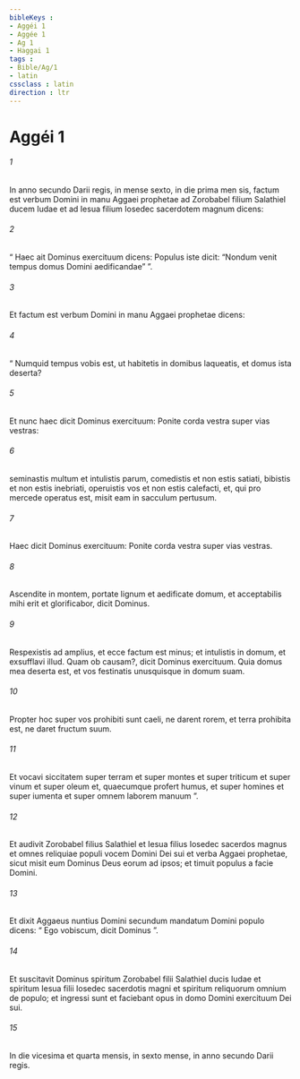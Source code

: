 ```yaml
---
bibleKeys : 
- Aggéi 1
- Aggée 1
- Ag 1
- Haggai 1
tags : 
- Bible/Ag/1
- latin
cssclass : latin
direction : ltr
---
```


# Aggéi 1

###### 1
In anno secundo Darii regis, in mense sexto, in die prima men sis, factum est verbum Domini in manu Aggaei prophetae ad Zorobabel filium Salathiel ducem Iudae et ad Iesua filium Iosedec sacerdotem magnum dicens: 
###### 2
“ Haec ait Dominus exercituum dicens: Populus iste dicit: “Nondum venit tempus domus Domini aedificandae” ”. 
###### 3
Et factum est verbum Domini in manu Aggaei prophetae dicens: 
###### 4
“ Numquid tempus vobis est, ut habitetis in domibus laqueatis, et domus ista deserta? 
###### 5
Et nunc haec dicit Dominus exercituum: Ponite corda vestra super vias vestras: 
###### 6
seminastis multum et intulistis parum, comedistis et non estis satiati, bibistis et non estis inebriati, operuistis vos et non estis calefacti, et, qui pro mercede operatus est, misit eam in sacculum pertusum. 
###### 7
Haec dicit Dominus exercituum: Ponite corda vestra super vias vestras. 
###### 8
Ascendite in montem, portate lignum et aedificate domum, et acceptabilis mihi erit et glorificabor, dicit Dominus. 
###### 9
Respexistis ad amplius, et ecce factum est minus; et intulistis in domum, et exsufflavi illud. Quam ob causam?, dicit Dominus exercituum. Quia domus mea deserta est, et vos festinatis unusquisque in domum suam. 
###### 10
Propter hoc super vos prohibiti sunt caeli, ne darent rorem, et terra prohibita est, ne daret fructum suum. 
###### 11
Et vocavi siccitatem super terram et super montes et super triticum et super vinum et super oleum et, quaecumque profert humus, et super homines et super iumenta et super omnem laborem manuum ”.
###### 12
Et audivit Zorobabel filius Salathiel et Iesua filius Iosedec sacerdos magnus et omnes reliquiae populi vocem Domini Dei sui et verba Aggaei prophetae, sicut misit eum Dominus Deus eorum ad ipsos; et timuit populus a facie Domini.
###### 13
Et dixit Aggaeus nuntius Domini secundum mandatum Domini populo dicens: “ Ego vobiscum, dicit Dominus ”. 
###### 14
Et suscitavit Dominus spiritum Zorobabel filii Salathiel ducis Iudae et spiritum Iesua filii Iosedec sacerdotis magni et spiritum reliquorum omnium de populo; et ingressi sunt et faciebant opus in domo Domini exercituum Dei sui. 
###### 15
In die vicesima et quarta mensis, in sexto mense, in anno secundo Darii regis.
